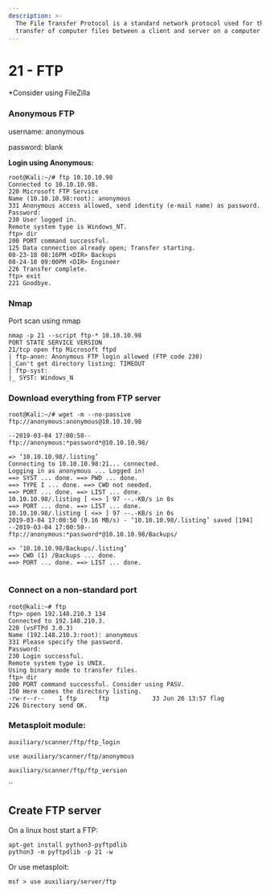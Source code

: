 ```yaml
---
description: >-
  The File Transfer Protocol is a standard network protocol used for the
  transfer of computer files between a client and server on a computer network.
---
```


# 21 - FTP

\*Consider using FileZilla 

### Anonymous FTP 

username: anonymous 

password: blank 



**Login using Anonymous:** 

```text
root@Kali:~/# ftp 10.10.10.98 
Connected to 10.10.10.98. 
220 Microsoft FTP Service 
Name (10.10.10.98:root): anonymous 
331 Anonymous access allowed, send identity (e-mail name) as password. 
Password: 
230 User logged in. 
Remote system type is Windows_NT. 
ftp> dir 
200 PORT command successful. 
125 Data connection already open; Transfer starting. 
08-23-18 08:16PM <DIR> Backups 
08-24-18 09:00PM <DIR> Engineer 
226 Transfer complete. 
ftp> exit 
221 Goodbye.
```



### Nmap 

Port scan using nmap 

```text
nmap -p 21 --script ftp-* 10.10.10.98 
PORT STATE SERVICE VERSION 
21/tcp open ftp Microsoft ftpd 
| ftp-anon: Anonymous FTP login allowed (FTP code 230) 
|_Can't get directory listing: TIMEOUT 
| ftp-syst:  
|_ SYST: Windows_N 
```



### Download everything from FTP server 

```text
root@Kali:~/# wget -m --no-passive 
ftp://anonymous:anonymous@10.10.10.98 

--2019-03-04 17:00:50-- 
ftp://anonymous:*password*@10.10.10.98/ 

=> ‘10.10.10.98/.listing’ 
Connecting to 10.10.10.98:21... connected. 
Logging in as anonymous ... Logged in! 
==> SYST ... done. ==> PWD ... done. 
==> TYPE I ... done. ==> CWD not needed. 
==> PORT ... done. ==> LIST ... done. 
10.10.10.98/.listing [ <=> ] 97 --.-KB/s in 0s 
==> PORT ... done. ==> LIST ... done. 
10.10.10.98/.listing [ <=> ] 97 --.-KB/s in 0s  
2019-03-04 17:00:50 (9.16 MB/s) - ‘10.10.10.98/.listing’ saved [194] 
--2019-03-04 17:00:50-- 
ftp://anonymous:*password*@10.10.10.98/Backups/ 

=> ‘10.10.10.98/Backups/.listing’ 
==> CWD (1) /Backups ... done. 
==> PORT ... done. ==> LIST ... done. 
 
```

### Connect on a non-standard port 

```text
root@kali:~# ftp 
ftp> open 192.148.210.3 134 
Connected to 192.148.210.3. 
220 (vsFTPd 3.0.3) 
Name (192.148.210.3:root): anonymous 
331 Please specify the password. 
Password: 
230 Login successful. 
Remote system type is UNIX. 
Using binary mode to transfer files. 
ftp> dir 
200 PORT command successful. Consider using PASV. 
150 Here comes the directory listing. 
-rw-r--r--    1 ftp      ftp            33 Jun 26 13:57 flag 
226 Directory send OK. 
```

### Metasploit module: 

`auxiliary/scanner/ftp/ftp_login` 

`use auxiliary/scanner/ftp/anonymous` 

`auxiliary/scanner/ftp/ftp_version` 

\`\`

## Create FTP server

On a linux host start a FTP:

```text
apt-get install python3-pyftpdlib  
python3 -m pyftpdlib -p 21 -w
```

Or use metasploit:

```text
msf > use auxiliary/server/ftp
```


